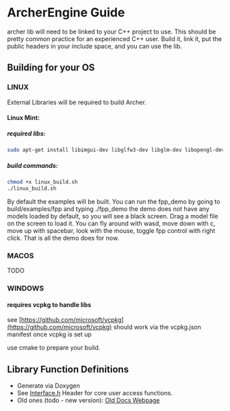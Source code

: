 # ArcherEngine Guide

archer lib will need to be linked to your C++ project to use. This should be pretty common practice for an experienced C++ user. Build it, link it, put the public headers in your include space, and you can use the lib.

## Building for your OS

### LINUX

External Libraries will be required to build Archer.

#### Linux Mint:

##### required libs:

```bash
sudo apt-get install libimgui-dev libglfw3-dev libglm-dev libopengl-dev libsndfile-dev libopenal-dev libcurl-dev libassimp-dev libglew-dev
```

##### build commands:

```bash
chmod +x linux_build.sh
./linux_build.sh
```

By default the examples will be built. You can run the fpp_demo by going to build/examples/fpp and typing ./fpp_demo
the demo does not have any models loaded by default, so you will see a black screen. Drag a model file on the screen to load it.
You can fly around with wasd, move down with c, move up with spacebar, look with the mouse, toggle fpp control with right click.
That is all the demo does for now.

### MACOS

TODO

### WINDOWS

#### requires vcpkg to handle libs

see [https://github.com/microsoft/vcpkg](https://github.com/microsoft/vcpkg)
should work via the vcpkg.json manifest once vcpkg is set up

use cmake to prepare your build.

## Library Function Definitions

- Generate via Doxygen
- See [Interface.h](AAEngine/include/AAEngine/Interface.h) Header for core user access functions.
- Old ones (todo - new version): [Old Docs Webpage](https://mattearly.github.io/AncientArcher/index.html)
